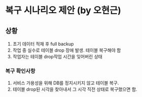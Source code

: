 # 복구 시나리오 제안 (by 오현근)
## 상황
1. 초기 데이터 적재 후 full backup
2. 작업 중 실수로 테이블 drop 장애 발생. 테이블 복구해야 함
3. 작업자는 테이블 drop작업 시간을 잊어버린 상태

### 복구 확인사항
1. 서비스 가용성을 위해 DB를 정지시키지 않고 테이블 복구.
2. 테이블 drop된 시각을 찾아내서 그 시각 직전 상태로 복구했으면 함.
